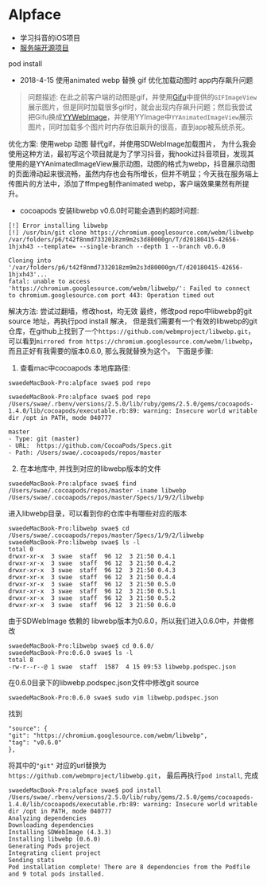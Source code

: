# Alpface
* 学习抖音的iOS项目
* [服务端开源项目](https://github.com/alpface/ShortVideo)

pod install

- 2018-4-15 使用animated webp 替换 gif 优化加载动图时 app内存飙升问题
> 问题描述:
在此之前客户端的动图是gif，并使用[Gifu](https://github.com/kaishin/Gifu.git)中提供的`GIFImageView`展示图片，但是同时加载很多gif时，就会出现内存飙升问题；然后我尝试把Gifu换成[YYWebImage](https://github.com/ibireme/YYWebImage.git)，并使用YYImage中`YYAnimatedImageView`展示图片，同时加载多个图片时内存依旧飙升的很高，直到app被系统杀死。

优化方案:
使用webp 动图 替代gif，并使用SDWebImage加载图片，
为什么我会使用这种方法，最初写这个项目就是为了学习抖音，我hook过抖音项目，发现其使用的是YYAnimatedImageView展示动图，动图的格式为webp，抖音展示动图的页面滑动起来很流畅，虽然内存也会有所增长，但并不明显；今天我在服务端上传图片的方法中，添加了ffmpeg制作animated webp，客户端效果果然有所提升。



- cocoapods 安装libwebp v0.6.0时可能会遇到的超时问题:
```
[!] Error installing libwebp
[!] /usr/bin/git clone https://chromium.googlesource.com/webm/libwebp /var/folders/p6/t42f8nmd7332018zm9m2s3d80000gn/T/d20180415-42656-1hjxh43 --template= --single-branch --depth 1 --branch v0.6.0

Cloning into '/var/folders/p6/t42f8nmd7332018zm9m2s3d80000gn/T/d20180415-42656-1hjxh43'...
fatal: unable to access 'https://chromium.googlesource.com/webm/libwebp/': Failed to connect to chromium.googlesource.com port 443: Operation timed out

```
解决方法:
尝试过翻墙，修改host，均无效
最终，修改pod repo中libwebp的git source 地址，再执行pod install 解决，
但是我们需要有一个有效的libwebp的git仓库，在github上找到了一个`https://github.com/webmproject/libwebp.git`，可以看到`mirrored from https://chromium.googlesource.com/webm/libwebp`，而且正好有我需要的版本0.6.0, 那么我就替换为这个。
下面是步骤:
1. 查看mac中cocoapods 本地库路径: 
```
swaedeMacBook-Pro:alpface swae$ pod repo
``` 
```
swaedeMacBook-Pro:alpface swae$ pod repo
/Users/swae/.rbenv/versions/2.5.0/lib/ruby/gems/2.5.0/gems/cocoapods-1.4.0/lib/cocoapods/executable.rb:89: warning: Insecure world writable dir /opt in PATH, mode 040777

master
- Type: git (master)
- URL:  https://github.com/CocoaPods/Specs.git
- Path: /Users/swae/.cocoapods/repos/master
```
2. 在本地库中, 并找到对应的libwebp版本的文件
```
swaedeMacBook-Pro:alpface swae$ find /Users/swae/.cocoapods/repos/master -iname libwebp
/Users/swae/.cocoapods/repos/master/Specs/1/9/2/libwebp
```
进入libwebp目录，可以看到你的仓库中有哪些对应的版本
```
swaedeMacBook-Pro:libwebp swae$ cd /Users/swae/.cocoapods/repos/master/Specs/1/9/2/libwebp
swaedeMacBook-Pro:libwebp swae$ ls -l
total 0
drwxr-xr-x  3 swae  staff  96 12  3 21:50 0.4.1
drwxr-xr-x  3 swae  staff  96 12  3 21:50 0.4.2
drwxr-xr-x  3 swae  staff  96 12  3 21:50 0.4.3
drwxr-xr-x  3 swae  staff  96 12  3 21:50 0.4.4
drwxr-xr-x  3 swae  staff  96 12  3 21:50 0.5.0
drwxr-xr-x  3 swae  staff  96 12  3 21:50 0.5.1
drwxr-xr-x  3 swae  staff  96 12  3 21:50 0.5.2
drwxr-xr-x  3 swae  staff  96 12  3 21:50 0.6.0
```
由于SDWebImage 依赖的 libwebp版本为0.6.0，所以我们进入0.6.0中，并做修改
```
swaedeMacBook-Pro:libwebp swae$ cd 0.6.0/
swaedeMacBook-Pro:0.6.0 swae$ ls -l
total 8
-rw-r--r--@ 1 swae  staff  1587  4 15 09:53 libwebp.podspec.json
```
在0.6.0目录下的libwebp.podspec.json文件中修改git source
```
swaedeMacBook-Pro:0.6.0 swae$ sudo vim libwebp.podspec.json
```
找到
```
"source": {
"git": "https://chromium.googlesource.com/webm/libwebp",
"tag": "v0.6.0"
},
```
将其中的`"git"` 对应的url替换为`https://github.com/webmproject/libwebp.git`，
最后再执行`pod install`, 完成
```
swaedeMacBook-Pro:alpface swae$ pod install
/Users/swae/.rbenv/versions/2.5.0/lib/ruby/gems/2.5.0/gems/cocoapods-1.4.0/lib/cocoapods/executable.rb:89: warning: Insecure world writable dir /opt in PATH, mode 040777
Analyzing dependencies
Downloading dependencies
Installing SDWebImage (4.3.3)
Installing libwebp (0.6.0)
Generating Pods project
Integrating client project
Sending stats
Pod installation complete! There are 8 dependencies from the Podfile and 9 total pods installed.
```




